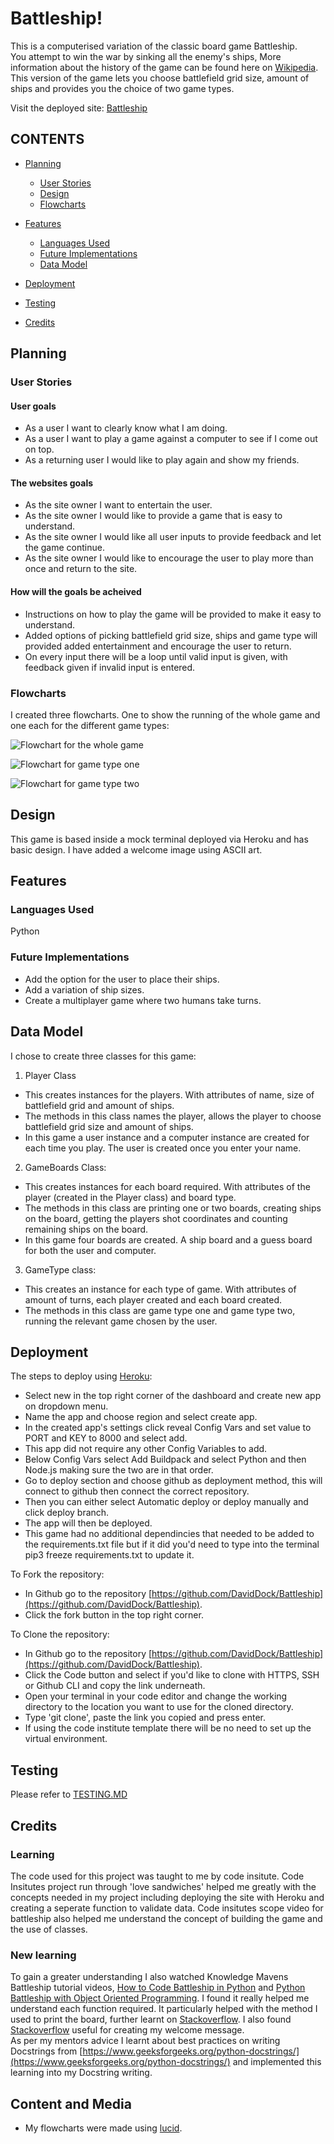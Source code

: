 # Battleship!  
This is a computerised variation of the classic board game Battleship.  
You attempt to win the war by sinking all the enemy's ships, More information about the history of the game can be found here on [Wikipedia](https://en.wikipedia.org/wiki/Battleship_(game)).  
This version of the game lets you choose battlefield grid size, amount of ships and provides you the choice of two game types.

Visit the deployed site: [Battleship](https://battleship-ddocksey.herokuapp.com/)

## CONTENTS

* [Planning](#planning)
  * [User Stories](#user-stories)
  * [Design](#design)
  * [Flowcharts](#flowcharts)

* [Features](#features)
  * [Languages Used](#languages-used)
  * [Future Implementations](#future-implementations)
  * [Data Model](#data-model)

* [Deployment](#deployment)
* [Testing](#testing)
* [Credits](#credits)


## Planning

### User Stories  
#### User goals
* As a user I want to clearly know what I am doing.
* As a user I want to play a game against a computer to see if I come out on top. 
* As a returning user I would like to play again and show my friends.

#### The websites goals
* As the site owner I want to entertain the user.
* As the site owner I would like to provide a game that is easy to understand.
* As the site owner I would like all user inputs to provide feedback and let the game continue.
* As the site owner I would like to encourage the user to play more than once and return to the site.

#### How will the goals be acheived  
* Instructions on how to play the game will be provided to make it easy to understand.
* Added options of picking battlefield grid size, ships and game type will provided added entertainment and encourage the user to return.
* On every input there will be a loop until valid input is given, with feedback given if invalid input is entered.

### Flowcharts  

I created three flowcharts. One  to show the running of the whole game and one each for the different game types:

![Flowchart for the whole game](assets/media/battleship_flowchart.jpeg)  

![Flowchart for game type one](assets/media/game_type_one.jpeg)  

![Flowchart for game type two](assets/media/game_type_two.jpeg)  

## Design  
This game is based inside a mock terminal deployed via Heroku and has basic design. I have added a welcome image using ASCII art.

## Features  

### Languages Used  
Python

### Future Implementations  
* Add the option for the user to place their ships.
* Add a variation of ship sizes.
* Create a multiplayer game where two humans take turns.

## Data Model  
I chose to create three classes for this game:  

1. Player Class
* This creates instances for the players. With attributes of name, size of battlefield grid and amount of ships.
* The methods in this class names the player, allows the player to choose battlefield grid size and amount of ships.
* In this game a user instance and a computer instance are created for each time you play. The user is created once you enter your name.  

2. GameBoards Class:
* This creates instances for each board required. With attributes of the player (created in the Player class) and board type.
* The methods in this class are printing one or two boards, creating ships on the board, getting the players shot coordinates and counting remaining ships on the board.
* In this game four boards are created. A ship board and a guess board for both the user and computer.

3. GameType class:
* This creates an instance for each type of game. With attributes of amount of turns, each player created and each board created.
* The methods in this class are game type one and game type two, running the relevant game chosen by the user.

## Deployment  
The steps to deploy using [Heroku](https://id.heroku.com/login): 
* Select new in the top right corner of the dashboard and create new app on dropdown menu.
* Name the app and choose region and select create app.
* In the created app's settings click reveal Config Vars and set value to PORT and KEY to 8000 and select add.
* This app did not require any other Config Variables to add.
* Below Config Vars select Add Buildpack and select Python and then Node.js making sure the two are in that order.
* Go to deploy section and choose github as deployment method, this will connect to github then connect the correct repository.
* Then you can either select Automatic deploy or deploy manually and click deploy branch.
* The app will then be deployed.
* This game had no additional dependincies that needed to be added to the requirements.txt file but if it did you'd need to type into the terminal pip3 freeze requirements.txt to update it.

To Fork the repository:  
* In Github go to the repository [https://github.com/DavidDock/Battleship](https://github.com/DavidDock/Battleship).
* Click the fork button in the top right corner.  

To Clone the repository:  
* In Github go to the repository [https://github.com/DavidDock/Battleship](https://github.com/DavidDock/Battleship).
*  Click the Code button and select if you'd like to clone with HTTPS, SSH or Github CLI and copy the link underneath.
* Open your terminal in your code editor and change the working directory to the location you want to use for the cloned directory.
* Type 'git clone', paste the link you copied and press enter.
* If using the code institute template there will be no need to set up the virtual environment.
## Testing
Please refer to [TESTING.MD](TESTING.md)  

## Credits
### Learning  
The code used for this project was taught to me by code insitute. Code Insitutes project run through 'love sandwiches' helped me greatly with the concepts needed in my project including deploying the site with Heroku and creating a seperate function to validate data. Code insitutes scope video for battleship also helped me understand the concept of building the game and the use of classes.

### New learning

To gain a greater understanding I also watched Knowledge Mavens Battleship tutorial videos, [How to Code Battleship in Python](https://www.youtube.com/watch?v=tF1WRCrd_HQ) and [Python Battleship with Object Oriented Programming](https://www.youtube.com/watch?v=alJH_c9t4zw). I found it really helped me understand each function required. It particularly helped with the method I used to print the board, further learnt on [Stackoverflow](https://stackoverflow.com/questions/4288973/whats-the-difference-between-s-and-d-in-python-string-formatting).
I also found [Stackoverflow](https://stackoverflow.com/questions/23623288/print-full-ascii-art) useful for creating my welcome message.  
As per my mentors advice I learnt about best practices on writing Docstrings from [https://www.geeksforgeeks.org/python-docstrings/](https://www.geeksforgeeks.org/python-docstrings/) and implemented this learning into my Docstring writing.

## Content and Media  

* My flowcharts were made using [lucid](https://lucid.app/).